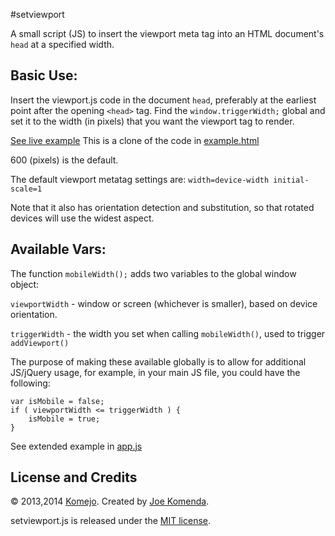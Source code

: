 #setviewport

A small script (JS) to insert the viewport meta tag into an HTML document's `head` at a specified width.


## Basic Use:

Insert the viewport.js code in the document `head`, preferably at the earliest point after the opening `<head>` tag.
Find the `window.triggerWidth;` global and set it to the width (in pixels) that you want the viewport tag to render.

[See live example](http://komejo.com/setviewport/example.html) This is a clone of the code in [example.html](https://github.com/komejo/setviewport/blob/master/example.html)


600 (pixels) is the default.

The default viewport metatag settings are: `width=device-width initial-scale=1`

Note that it also has orientation detection and substitution, so that rotated devices will use the widest aspect.


## Available Vars:

The function `mobileWidth();` adds two variables to the global window object:

`viewportWidth` - window or screen (whichever is smaller), based on device orientation.

`triggerWidth` -  the width you set when calling `mobileWidth()`, used to trigger `addViewport()`

The purpose of making these available globally is to allow for additional JS/jQuery usage, for example, in your main JS file, you could have the following:

    var isMobile = false;
    if ( viewportWidth <= triggerWidth ) {
        isMobile = true;
    }

See extended example in [app.js](https://github.com/komejo/setviewport/blob/master/example.html)


## License and Credits

© 2013,2014 <a href="https://github.com/komejo">Komejo</a>. Created by <a href="http://twitter.com/KomejoDev">Joe Komenda</a>.

setviewport.js is released under the <a href="http://opensource.org/licenses/MIT">MIT license</a>.
